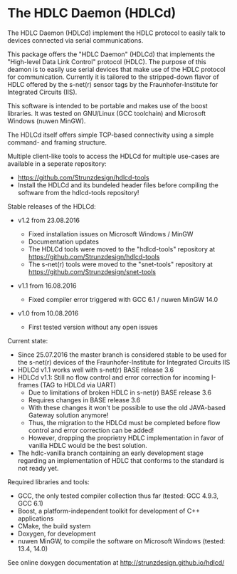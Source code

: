 # The HDLC Daemon (HDLCd)
The HDLC Daemon (HDLCd) implement the HDLC protocol to easily talk to devices connected via serial communications.

This package offers the "HDLC Daemon" (HDLCd) that implements the "High-level Data Link Control" protocol (HDLC).
The purpose of this deamon is to easily use serial devices that make use of the HDLC protocol for communication.
Currently it is tailored to the stripped-down flavor of HDLC offered by the s-net(r) sensor tags by the Fraunhofer-Institute
for Integrated Circuits (IIS).

This software is intended to be portable and makes use of the boost libraries. It was tested on GNU/Linux (GCC toolchain)
and Microsoft Windows (nuwen MinGW).

The HDLCd itself offers simple TCP-based connectivity using a simple command- and framing structure.

Multiple client-like tools to access the HDLCd for multiple use-cases are available in a seperate repository:
- https://github.com/Strunzdesign/hdlcd-tools
- Install the HDLCd and its bundeled header files before compiling the software from the hdlcd-tools repository!

Stable releases of the HDLCd:
- v1.2 from 23.08.2016
  - Fixed installation issues on Microsoft Windows / MinGW
  - Documentation updates
  - The HDLCd tools were moved to the "hdlcd-tools" repository at https://github.com/Strunzdesign/hdlcd-tools
  - The s-net(r) tools were moved to the "snet-tools" repository at https://github.com/Strunzdesign/snet-tools

- v1.1 from 16.08.2016
  - Fixed compiler error triggered with GCC 6.1 / nuwen MinGW 14.0

- v1.0 from 10.08.2016
  - First tested version without any open issues

Current state:
- Since 25.07.2016 the master branch is considered stable to be used for the s-net(r) devices of the Fraunhofer-Institute for Integrated Circuits IIS
- HDLCd v1.1 works well with s-net(r) BASE release 3.6
- HDLCd v1.1: Still no flow control and error correction for incoming I-frames (TAG to HDLCd via UART)
  - Due to limitations of broken HDLC in s-net(r) BASE release 3.6
  - Requires changes in BASE release 3.6
  - With these changes it won't be possible to use the old JAVA-based Gateway solution anymore!
  - Thus, the migration to the HDLCd must be completed before flow control and error correction can be added!
  - However, dropping the proprietry HDLC implementation in favor of vanilla HDLC would be the best solution.
- The hdlc-vanilla branch containing an early development stage regarding an implementation of HDLC that conforms to the standard is not ready yet.

Required libraries and tools:
- GCC, the only tested compiler collection thus far (tested: GCC 4.9.3, GCC 6.1)
- Boost, a platform-independent toolkit for development of C++ applications
- CMake, the build system
- Doxygen, for development
- nuwen MinGW, to compile the software on Microsoft Windows (tested: 13.4, 14.0)

See online doxygen documentation at http://strunzdesign.github.io/hdlcd/
